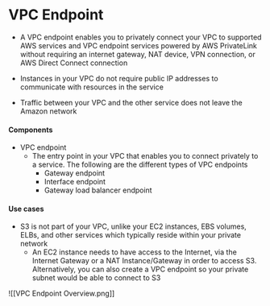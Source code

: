 # VPC Endpoint

- A VPC endpoint enables you to privately connect your VPC to supported AWS services and VPC endpoint services powered by AWS PrivateLink without requiring an internet gateway, NAT device, VPN connection, or AWS Direct Connect connection

- Instances in your VPC do not require public IP addresses to communicate with resources in the service

- Traffic between your VPC and the other service does not leave the Amazon network


#### Components

- VPC endpoint 
	- The entry point in your VPC that enables you to connect privately to a service. The following are the different types of VPC endpoints
		- Gateway endpoint
		- Interface endpoint
		- Gateway load balancer endpoint


#### Use cases

- S3 is not part of your VPC, unlike your EC2 instances, EBS volumes, ELBs, and other services which typically reside within your private network
	- An EC2 instance needs to have access to the Internet, via the Internet Gateway or a NAT Instance/Gateway in order to access S3. Alternatively, you can also create a VPC endpoint so your private subnet would be able to connect to S3

![[VPC Endpoint Overview.png]]